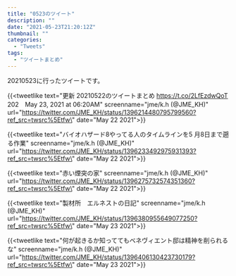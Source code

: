 ```yaml
---
title: "0523のツイート"
description: ""
date: "2021-05-23T21:20:12Z"
thumbnail: ""
categories:
  - "Tweets"
tags:
  - "ツイートまとめ"
---
```

20210523に行ったツイートです。
<!--more-->
{{<tweetlike text=\"更新 20210522のツイートまとめ https://t.co/2LfEzdwQoT 202　May 23, 2021 at 06:20AM\" screenname=\"jme/k.h (@JME_KH)\" url=\"https://twitter.com/JME_KH/status/1396214480795799560?ref_src=twsrc%5Etfw\" date=\"May 22 2021\">}}

{{<tweetlike text=\"バイオハザード8やってる人のタイムラインを5 月8日まで遡る作業\" screenname=\"jme/k.h (@JME_KH)\" url=\"https://twitter.com/JME_KH/status/1396233492975931393?ref_src=twsrc%5Etfw\" date=\"May 22 2021\">}}

{{<tweetlike text=\"赤い煙突の家\" screenname=\"jme/k.h (@JME_KH)\" url=\"https://twitter.com/JME_KH/status/1396275732574351360?ref_src=twsrc%5Etfw\" date=\"May 22 2021\">}}

{{<tweetlike text=\"製材所　エルネストの日記\" screenname=\"jme/k.h (@JME_KH)\" url=\"https://twitter.com/JME_KH/status/1396380955649077250?ref_src=twsrc%5Etfw\" date=\"May 23 2021\">}}

{{<tweetlike text=\"何が起きるか知っててもベネヴィエント邸は精神を削られるな\" screenname=\"jme/k.h (@JME_KH)\" url=\"https://twitter.com/JME_KH/status/1396406130423730179?ref_src=twsrc%5Etfw\" date=\"May 23 2021\">}}

